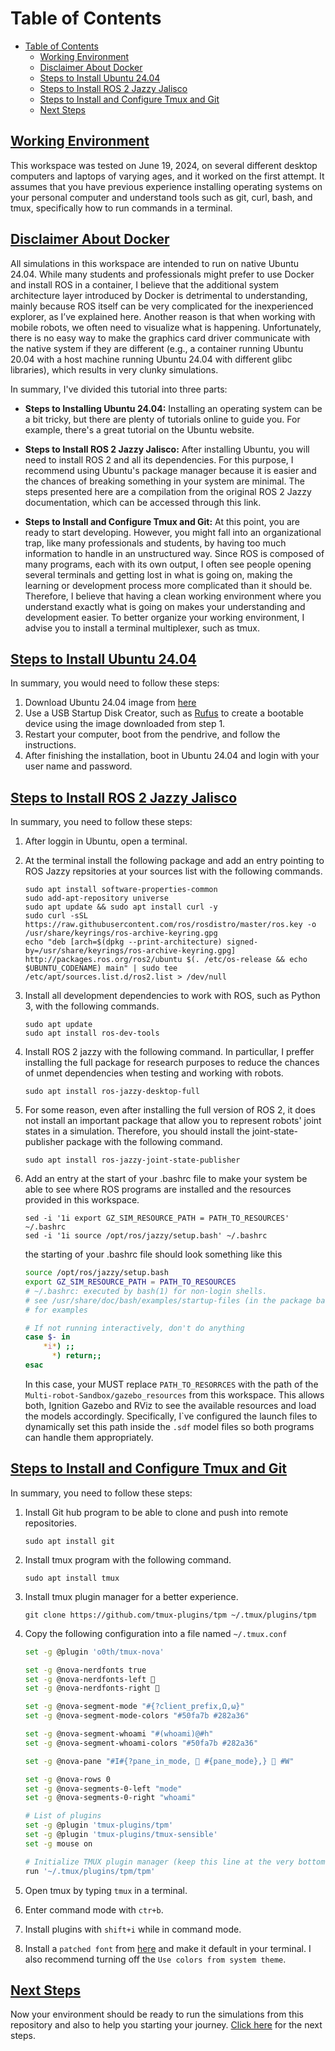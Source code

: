 # Table of Contents

- [Table of Contents](#table-of-contents)
  - [Working Environment](#working-environment)
  - [Disclaimer About Docker](#disclaimer-about-docker)
  - [Steps to Install Ubuntu 24.04](#steps-to-install-ubuntu-2404)
  - [Steps to Install ROS 2 Jazzy Jalisco](#steps-to-install-ros-2-jazzy-jalisco)
  - [Steps to Install and Configure Tmux and Git](#steps-to-install-and-configure-tmux-and-git)
  - [Next Steps](#next-steps)

## [Working Environment](#working-environment)

This workspace was tested on June 19, 2024, on several different desktop computers and laptops of varying ages, and it worked on the first attempt. It assumes that you have previous experience installing operating systems on your personal computer and understand tools such as git, curl, bash, and tmux, specifically how to run commands in a terminal.

## [Disclaimer About Docker](#disclaimer-about-docker)

All simulations in this workspace are intended to run on native Ubuntu 24.04. While many students and professionals might prefer to use Docker and install ROS in a container, I believe that the additional system architecture layer introduced by Docker is detrimental to understanding, mainly because ROS itself can be very complicated for the inexperienced explorer, as I’ve explained here. Another reason is that when working with mobile robots, we often need to visualize what is happening. Unfortunately, there is no easy way to make the graphics card driver communicate with the native system if they are different (e.g., a container running Ubuntu 20.04 with a host machine running Ubuntu 24.04 with different glibc libraries), which results in very clunky simulations.

In summary, I've divided this tutorial into three parts:

- **Steps to Installing Ubuntu 24.04:** Installing an operating system can be a bit tricky, but there are plenty of tutorials online to guide you. For example, there's a great tutorial on the Ubuntu website.

- **Steps to Install ROS 2 Jazzy Jalisco:** After installing Ubuntu, you will need to install ROS 2 and all its dependencies. For this purpose, I recommend using Ubuntu's package manager because it is easier and the chances of breaking something in your system are minimal. The steps presented here are a compilation from the original ROS 2 Jazzy documentation, which can be accessed through this link.

- **Steps to Install and Configure Tmux and Git:** At this point, you are ready to start developing. However, you might fall into an organizational trap, like many professionals and students, by having too much information to handle in an unstructured way. Since ROS is composed of many programs, each with its own output, I often see people opening several terminals and getting lost in what is going on, making the learning or development process more complicated than it should be. Therefore, I believe that having a clean working environment where you understand exactly what is going on makes your understanding and development easier. To better organize your working environment, I advise you to install a terminal multiplexer, such as tmux.

## [Steps to Install Ubuntu 24.04](#steps-to-install-ubuntu-2404)

In summary, you would need to follow these steps:

1. Download Ubuntu 24.04 image from [here](https://releases.ubuntu.com/noble/ubuntu-24.04-desktop-amd64.iso)
2. Use a USB Startup Disk Creator, such as [Rufus](https://rufus.ie/en/) to create a bootable device using the image downloaded from step 1.
3. Restart your computer, boot from the pendrive, and follow the instructions.
4. After finishing the installation, boot in Ubuntu 24.04 and login with your user name and password.

## [Steps to Install ROS 2 Jazzy Jalisco](#steps-to-install-ros-2-jazzy-jalisco)

In summary, you need to follow these steps:

1. After loggin in Ubuntu, open a terminal.

2. At the terminal install the following package and add an entry pointing to ROS Jazzy repsitories at your sources list with the following commands.

    ```text
    sudo apt install software-properties-common
    sudo add-apt-repository universe
    sudo apt update && sudo apt install curl -y
    sudo curl -sSL https://raw.githubusercontent.com/ros/rosdistro/master/ros.key -o /usr/share/keyrings/ros-archive-keyring.gpg
    echo "deb [arch=$(dpkg --print-architecture) signed-by=/usr/share/keyrings/ros-archive-keyring.gpg] http://packages.ros.org/ros2/ubuntu $(. /etc/os-release && echo $UBUNTU_CODENAME) main" | sudo tee /etc/apt/sources.list.d/ros2.list > /dev/null
    ```

3. Install all development dependencies to work with ROS, such as Python 3, with the following commands.

    ```text
    sudo apt update
    sudo apt install ros-dev-tools
    ```

4. Install ROS 2 jazzy with the following command. In particullar, I preffer installing the full package for research purposes to reduce the chances of unmet dependencies when testing and working with robots.

    ```text
    sudo apt install ros-jazzy-desktop-full
    ```

5. For some reason, even after installing the full version of ROS 2, it does not install an important package that allow you to represent robots' joint states in a simulation. Therefore, you should install the joint-state-publisher package with the following command.

    ```text
    sudo apt install ros-jazzy-joint-state-publisher
    ```

6. Add an entry at the start of your .bashrc file to make your system be able to see where ROS programs are installed and the resources provided in this workspace.

    ```text
    sed -i '1i export GZ_SIM_RESOURCE_PATH = PATH_TO_RESOURCES' ~/.bashrc
    sed -i '1i source /opt/ros/jazzy/setup.bash' ~/.bashrc
    ```

    the starting of your .bashrc file should look something like this

    ```bash
    source /opt/ros/jazzy/setup.bash
    export GZ_SIM_RESOURCE_PATH = PATH_TO_RESOURCES
    # ~/.bashrc: executed by bash(1) for non-login shells.
    # see /usr/share/doc/bash/examples/startup-files (in the package bash-doc)
    # for examples

    # If not running interactively, don't do anything
    case $- in
        *i*) ;;
          *) return;;
    esac
    ```

    In this case, your MUST replace ```PATH_TO_RESORRCES``` with the path of the ```Multi-robot-Sandbox/gazebo_resources``` from this workspace. This allows both, Ignition Gazebo and RViz to see the available resources
    and load the models accordingly. Specifically, I`ve configured the launch files to dynamically set this path inside the ```.sdf``` model files so both programs can handle them appropriately.

## [Steps to Install and Configure Tmux and Git](#steps-to-install-and-configure-tmux-and-git)

In summary, you need to follow these steps:

1. Install Git hub program to be able to clone and push into remote repositories.

    ```text
    sudo apt install git
    ```

2. Install tmux program with the following command.

    ```text
    sudo apt install tmux
    ```

3. Install tmux plugin manager for a better experience.

    ```text
    git clone https://github.com/tmux-plugins/tpm ~/.tmux/plugins/tpm
    ```

4. Copy the following configuration into a file named ```~/.tmux.conf```

    ```bash
    set -g @plugin 'o0th/tmux-nova'

    set -g @nova-nerdfonts true
    set -g @nova-nerdfonts-left 
    set -g @nova-nerdfonts-right 

    set -g @nova-segment-mode "#{?client_prefix,Ω,ω}"
    set -g @nova-segment-mode-colors "#50fa7b #282a36"

    set -g @nova-segment-whoami "#(whoami)@#h"
    set -g @nova-segment-whoami-colors "#50fa7b #282a36"

    set -g @nova-pane "#I#{?pane_in_mode,  #{pane_mode},}  #W"

    set -g @nova-rows 0
    set -g @nova-segments-0-left "mode"
    set -g @nova-segments-0-right "whoami"

    # List of plugins
    set -g @plugin 'tmux-plugins/tpm'
    set -g @plugin 'tmux-plugins/tmux-sensible'
    set -g mouse on

    # Initialize TMUX plugin manager (keep this line at the very bottom of tmux.conf)
    run '~/.tmux/plugins/tpm/tpm'
    ```

5. Open tmux by typing ```tmux``` in a terminal.

6. Enter command mode with ```ctr+b```.
   
7. Install plugins with ```shift+i``` while in command mode.

8. Install a ```patched font``` from [here](https://github.com/ryanoasis/nerd-fonts/releases/download/v3.2.1/AurulentSansMono.zip) and make it default in your terminal. I also recommend turning off the ```Use colors from system theme```.

## [Next Steps](#next-steps)

  Now your environment should be ready to run the simulations from this repository and also to help you starting your journey. [Click here](usage.md) for the next steps.
